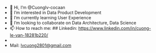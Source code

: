 - 👋 Hi, I’m @Cuonglv-cocaan
- 👀 I’m interested in Data Product Development
- 🌱 I’m currently learning User Experience
- 💞️ I’m looking to collaborate on Data Architecture, Data Science
- 📫 How to reach me: ## Linkedin: https://www.linkedin.com/in/cuong-le-van-18281b220/
- 
- Mail: lvcuong2801@gmail.com

<!---
Cuonglv-cocaan/Cuonglv-cocaan is a ✨ special ✨ repository because its `README.md` (this file) appears on your GitHub profile.
You can click the Preview link to take a look at your changes.
--->

